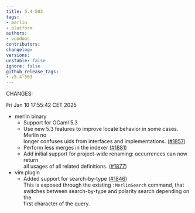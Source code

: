 ```yaml
---
title: 5.4-503
tags:
- merlin
- platform
authors:
- voodoos
contributors:
changelog:
versions:
unstable: false
ignore: false
github_release_tags:
- v5.4-503
---
```


<p>CHANGES:</p>
<p>Fri Jan 10 17:55:42 CET 2025</p>
<ul>
<li>merlin binary
<ul>
<li>Support for OCaml 5.3</li>
<li>Use new 5.3 features to improve locate behavior in some cases. Merlin no<br>
longer confuses uids from interfaces and implementations. (<a href="https://github.com/ocaml/merlin/pull/1857" class="issue-link js-issue-link" data-error-text="Failed to load title" data-id="2588724734" data-permission-text="Title is private" data-url="https://github.com/ocaml/merlin/issues/1857" data-hovercard-type="pull_request" data-hovercard-url="/ocaml/merlin/pull/1857/hovercard">#1857</a>)</li>
<li>Perform less merges in the indexer (<a href="https://github.com/ocaml/merlin/pull/1881" class="issue-link js-issue-link" data-error-text="Failed to load title" data-id="2775857243" data-permission-text="Title is private" data-url="https://github.com/ocaml/merlin/issues/1881" data-hovercard-type="pull_request" data-hovercard-url="/ocaml/merlin/pull/1881/hovercard">#1881</a>)</li>
<li>Add initial support for project-wide renaming: occurrences can now return<br>
all usages of all related definitions. (<a href="https://github.com/ocaml/merlin/pull/1877" class="issue-link js-issue-link" data-error-text="Failed to load title" data-id="2744787715" data-permission-text="Title is private" data-url="https://github.com/ocaml/merlin/issues/1877" data-hovercard-type="pull_request" data-hovercard-url="/ocaml/merlin/pull/1877/hovercard">#1877</a>)</li>
</ul>
</li>
<li>vim plugin
<ul>
<li>Added support for search-by-type (<a href="https://github.com/ocaml/merlin/pull/1846" class="issue-link js-issue-link" data-error-text="Failed to load title" data-id="2553201403" data-permission-text="Title is private" data-url="https://github.com/ocaml/merlin/issues/1846" data-hovercard-type="pull_request" data-hovercard-url="/ocaml/merlin/pull/1846/hovercard">#1846</a>)<br>
This is exposed through the existing <code>:MerlinSearch</code> command, that<br>
switches between search-by-type and polarity search depending on the<br>
first character of the query.</li>
</ul>
</li>
</ul>

